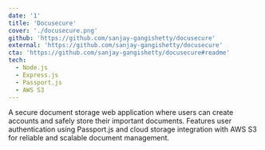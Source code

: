 ```yaml
---
date: '1'
title: 'Docusecure'
cover: './docusecure.png'
github: 'https://github.com/sanjay-gangishetty/docusecure'
external: 'https://github.com/sanjay-gangishetty/docusecure'
cta: 'https://github.com/sanjay-gangishetty/docusecure#readme'
tech:
  - Node.js
  - Express.js
  - Passport.js
  - AWS S3
---
```


A secure document storage web application where users can create accounts and safely store their important documents. Features user authentication using Passport.js and cloud storage integration with AWS S3 for reliable and scalable document management.
